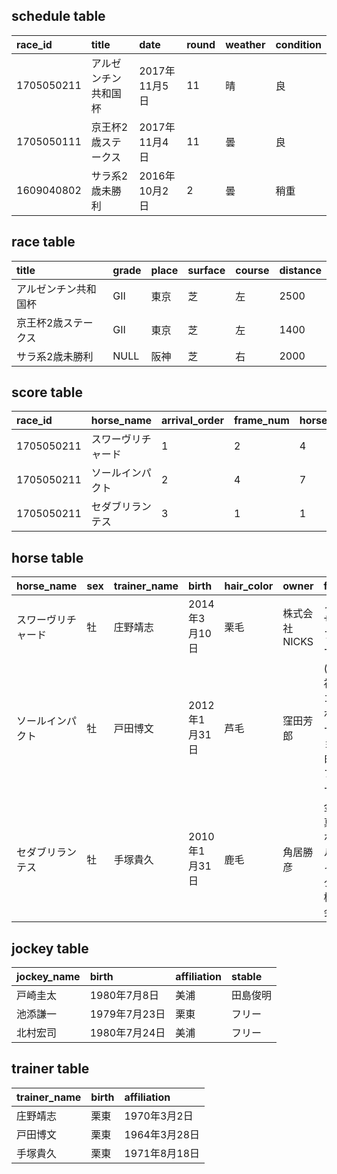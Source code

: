 ## schedule table
|**race_id**|title|date|round|weather|condition|
|:---|:---|:---|:---|:---|:---|
|1705050211|アルゼンチン共和国杯|2017年11月5日|11|晴|良|
|1705050111|京王杯2歳ステークス|2017年11月4日|11|曇|良|
|1609040802|サラ系2歳未勝利|2016年10月2日|2|曇|稍重|


## race table
|**title**|grade|place|surface|course|distance|
|:---|:---|:---|:---|:---|:---|
|アルゼンチン共和国杯|GII|東京|芝|左|2500|
|京王杯2歳ステークス|GII|東京|芝|左|1400|
|サラ系2歳未勝利|NULL|阪神|芝|右|2000|


## score table
|**race_id**|**horse_name**|arrival_order|frame_num|horse_num|age|horse_weight|horse_weight_diff|time|arrival_diff|passing_order|last3f_time|jockey_name|jockey_weight|popularity|odds|
|:---|:---|:---|:---|:---|:---|:---|:---|:---|:---|:---|:---|:---|:---|:---|:---|
|1705050211|スワーヴリチャード|1|2|4|3|502|+34|2.30.0|NULL|06-06-07-07|35|M.デムーロ|56|1|2|
|1705050211|ソールインパクト|2|4|7|5|490|-3|2.30.4|1/2馬身|11-11-11-11|35.5|福永祐一|53|7|19.5|
|1705050211|セダブリランテス|3|1|1|3|514|+10|2.30.6|クビ|16-16-15-14|35.8|戸崎圭太|54|3|7.5|


## horse table
|**horse_name**|sex|trainer_name|birth|hair_color|owner|farm|
|:---|:---|:---|:---|:---|:---|:---|
|スワーヴリチャード|牡|庄野靖志|2014年3月10日|栗毛|株式会社 NICKS|ノーザンファーム|
|ソールインパクト|牡|戸田博文|2012年1月31日|芦毛|窪田芳郎|(有)社台コーポレーション白老ファーム|
|セダブリランテス|牡|手塚貴久|2010年1月31日|鹿毛|角居勝彦|金子真人ホールディングス 株式会社|ノーザンファーム|


## jockey table
|**jockey_name**|birth|affiliation|stable|
|:---|:---|:---|:---|
|戸崎圭太|1980年7月8日|美浦|田島俊明|
|池添謙一|1979年7月23日|栗東|フリー|
|北村宏司|1980年7月24日|美浦|フリー|


## trainer table
|**trainer_name**|birth|affiliation|
|:---|:---|:---|
|庄野靖志|栗東|1970年3月2日|
|戸田博文|栗東|1964年3月28日|
|手塚貴久|栗東|1971年8月18日|